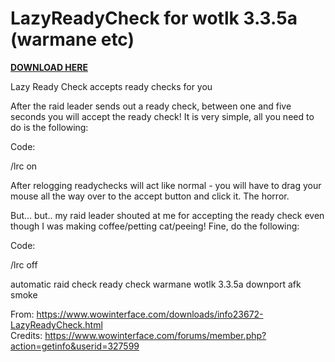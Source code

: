 <h1><b>LazyReadyCheck for wotlk 3.3.5a (warmane etc)</b></h1>


<b><a href=https://github.com/josemikkola/LazyReadyCheck-WOTLK/archive/refs/heads/master.zip>DOWNLOAD HERE</a></b><br>

Lazy Ready Check accepts ready checks for you

After the raid leader sends out a ready check, between one and five seconds you will accept the ready check!
It is very simple, all you need to do is the following:

Code:

/lrc on

After relogging readychecks will act like normal - you will have to drag your mouse all the way over to the accept button and click it. The horror.

But... but.. my raid leader shouted at me for accepting the ready check even though I was making coffee/petting cat/peeing!
Fine, do the following:

Code:

/lrc off

automatic raid check ready check warmane wotlk 3.3.5a downport afk smoke

From: https://www.wowinterface.com/downloads/info23672-LazyReadyCheck.html<br>
Credits: https://www.wowinterface.com/forums/member.php?action=getinfo&userid=327599
